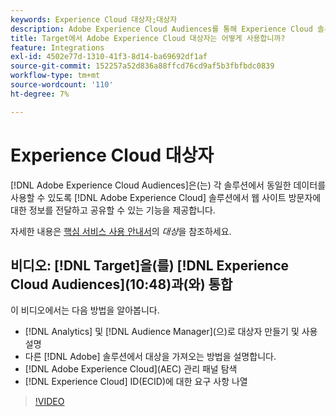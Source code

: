```yaml
---
keywords: Experience Cloud 대상자;대상자
description: Adobe Experience Cloud Audiences를 통해 Experience Cloud 솔루션이 웹 사이트 방문자에 대한 정보를 다른 Adobe 솔루션과 소통하고 공유할 수 있는 방법에 대해 알아봅니다.
title: Target에서 Adobe Experience Cloud 대상자는 어떻게 사용합니까?
feature: Integrations
exl-id: 4502e77d-1310-41f3-8d14-ba69692df1af
source-git-commit: 152257a52d836a88ffcd76cd9af5b3fbfbdc0839
workflow-type: tm+mt
source-wordcount: '110'
ht-degree: 7%

---
```


# Experience Cloud 대상자

[!DNL Adobe Experience Cloud Audiences]은(는) 각 솔루션에서 동일한 데이터를 사용할 수 있도록 [!DNL Adobe Experience Cloud] 솔루션에서 웹 사이트 방문자에 대한 정보를 전달하고 공유할 수 있는 기능을 제공합니다.

자세한 내용은 [핵심 서비스 사용 안내서](https://experienceleague.adobe.com/docs/core-services/interface/audiences/audience-library.html?lang=ko-KR)의 *대상*&#x200B;을 참조하세요.

## 비디오: [!DNL Target]을(를) [!DNL Experience Cloud Audiences]&#x200B;(10:48)과(와) 통합

이 비디오에서는 다음 방법을 알아봅니다.

* [!DNL Analytics] 및 [!DNL Audience Manager]&#x200B;(으)로 대상자 만들기 및 사용 설명
* 다른 [!DNL Adobe] 솔루션에서 대상을 가져오는 방법을 설명합니다.
* [!DNL Adobe Experience Cloud]&#x200B;(AEC) 관리 패널 탐색
* [!DNL Experience Cloud] ID(ECID)에 대한 요구 사항 나열

>[!VIDEO](https://video.tv.adobe.com/v/35152)

